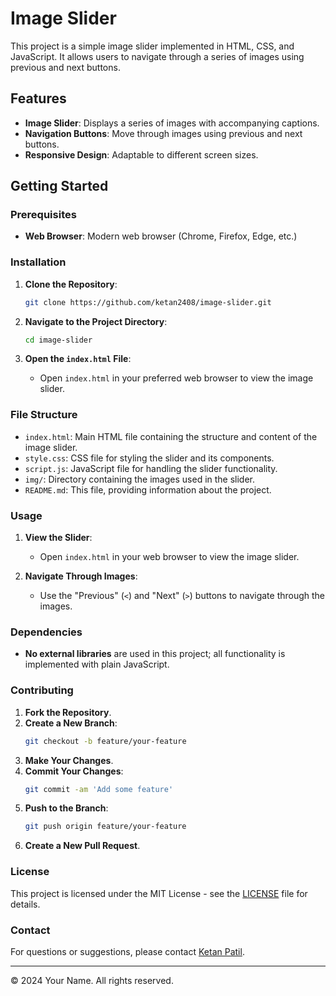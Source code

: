 # Image Slider

This project is a simple image slider implemented in HTML, CSS, and JavaScript. It allows users to navigate through a series of images using previous and next buttons.

## Features

- **Image Slider**: Displays a series of images with accompanying captions.
- **Navigation Buttons**: Move through images using previous and next buttons.
- **Responsive Design**: Adaptable to different screen sizes.

## Getting Started

### Prerequisites

- **Web Browser**: Modern web browser (Chrome, Firefox, Edge, etc.)

### Installation

1. **Clone the Repository**:
    ```bash
    git clone https://github.com/ketan2408/image-slider.git
    ```

2. **Navigate to the Project Directory**:
    ```bash
    cd image-slider
    ```

3. **Open the `index.html` File**:
    - Open `index.html` in your preferred web browser to view the image slider.

### File Structure

- `index.html`: Main HTML file containing the structure and content of the image slider.
- `style.css`: CSS file for styling the slider and its components.
- `script.js`: JavaScript file for handling the slider functionality.
- `img/`: Directory containing the images used in the slider.
- `README.md`: This file, providing information about the project.

### Usage

1. **View the Slider**:
   - Open `index.html` in your web browser to view the image slider.

2. **Navigate Through Images**:
   - Use the "Previous" (`<`) and "Next" (`>`) buttons to navigate through the images.

### Dependencies

- **No external libraries** are used in this project; all functionality is implemented with plain JavaScript.

### Contributing

1. **Fork the Repository**.
2. **Create a New Branch**:
    ```bash
    git checkout -b feature/your-feature
    ```
3. **Make Your Changes**.
4. **Commit Your Changes**:
    ```bash
    git commit -am 'Add some feature'
    ```
5. **Push to the Branch**:
    ```bash
    git push origin feature/your-feature
    ```
6. **Create a New Pull Request**.

### License

This project is licensed under the MIT License - see the [LICENSE](LICENSE) file for details.

### Contact

For questions or suggestions, please contact [Ketan Patil](22amtics375@gmail.com).

---

© 2024 Your Name. All rights reserved.
